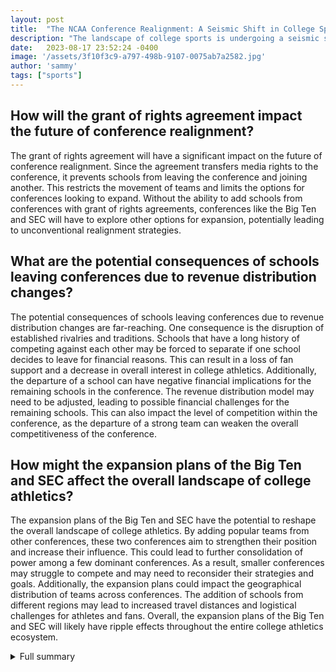```yaml
---
layout: post
title:  "The NCAA Conference Realignment: A Seismic Shift in College Sports"
description: "The landscape of college sports is undergoing a seismic shift as conferences engage in a fierce battle for supremacy. Read on to learn about the factors influencing conference realignment and the potential impact on college athletics."
date:   2023-08-17 23:52:24 -0400
image: '/assets/3f10f3c9-a797-498b-9107-0075ab7a2582.jpg'
author: 'sammy'
tags: ["sports"]
---
```


## How will the grant of rights agreement impact the future of conference realignment?
The grant of rights agreement will have a significant impact on the future of conference realignment. Since the agreement transfers media rights to the conference, it prevents schools from leaving the conference and joining another. This restricts the movement of teams and limits the options for conferences looking to expand. Without the ability to add schools from conferences with grant of rights agreements, conferences like the Big Ten and SEC will have to explore other options for expansion, potentially leading to unconventional realignment strategies.

## What are the potential consequences of schools leaving conferences due to revenue distribution changes?
The potential consequences of schools leaving conferences due to revenue distribution changes are far-reaching. One consequence is the disruption of established rivalries and traditions. Schools that have a long history of competing against each other may be forced to separate if one school decides to leave for financial reasons. This can result in a loss of fan support and a decrease in overall interest in college athletics. Additionally, the departure of a school can have negative financial implications for the remaining schools in the conference. The revenue distribution model may need to be adjusted, leading to possible financial challenges for the remaining schools. This can also impact the level of competition within the conference, as the departure of a strong team can weaken the overall competitiveness of the conference.

## How might the expansion plans of the Big Ten and SEC affect the overall landscape of college athletics?
The expansion plans of the Big Ten and SEC have the potential to reshape the overall landscape of college athletics. By adding popular teams from other conferences, these two conferences aim to strengthen their position and increase their influence. This could lead to further consolidation of power among a few dominant conferences. As a result, smaller conferences may struggle to compete and may need to reconsider their strategies and goals. Additionally, the expansion plans could impact the geographical distribution of teams across conferences. The addition of schools from different regions may lead to increased travel distances and logistical challenges for athletes and fans. Overall, the expansion plans of the Big Ten and SEC will likely have ripple effects throughout the entire college athletics ecosystem.


<details>
        <summary>Full summary</summary>
<p>The NCAA conference realignment is a hot topic, with the Big Ten and SEC at the forefront of discussions. Both conferences have made it clear that they do not have much desire to add schools like Clemson and Florida State from the ACC, citing various reasons.</p>
<p>One factor contributing to the reluctance of the Big Ten and SEC to consider adding ACC schools is the ACC's grant of rights agreement. This agreement seems to prevent such movements and has a significant impact on realignment possibilities. The ACC's grant of rights lasts until June 30, 2036, and effectively transfers media rights to the conference. This makes challenging the agreement risky and expensive, as demonstrated by recent analyses.</p>
<p>The Big Ten and SEC, on the other hand, have ambitious expansion plans. They aim to have a total of 34 teams by the 2024 season, including popular teams from the NCAA. Recent realignment movements have already seen schools like Washington, Oregon, UCLA, and USC join the Big Ten, reshaping the college sports landscape. As a result, the Pac-12 now only has four teams left, and the Mountain West and the AAC are competing to add the remaining Pac-12 teams.</p>
<p>Stanford and Cal, two prestigious institutions, were under consideration to join the ACC. However, they fell one vote short of approval, leaving their fate uncertain. The ACC's potential expansion options include exploring California and Stanford, despite their unknown financial value. There is speculation that these schools would be a better fit for the AAC or even other conferences.</p>
<p>Media rights deals and revenue sharing have become significant concerns due to the shifting landscape in college sports. The changing dynamics have raised questions about the future of college athletics and the sustainability of revenue distribution. Florida State, in particular, has expressed the possibility of leaving the ACC due to revenue distribution changes, adding another layer of complexity to the ongoing conference realignment discussions.</p>
<p>Amidst the uncertainty and speculations, one thing is clear - the concerns over media rights deals and revenue sharing are expected to decrease movement across conferences. The value of media rights money is being debated against other sources of revenue, with the belief that joining a stronger conference does not necessarily make a team more competitive.</p>
<p>In conclusion, the NCAA conference realignment is an intriguing battle for supremacy that is reshaping the landscape of college sports. With the Big Ten and SEC expanding their reach, the ACC navigating through grant of rights agreements, and the Pac-12 facing the risk of losing more teams, the future of college athletics hangs in the balance. As negotiations, debates, and speculations continue, only time will tell how the conference realignment saga will unfold.</p>
</details>